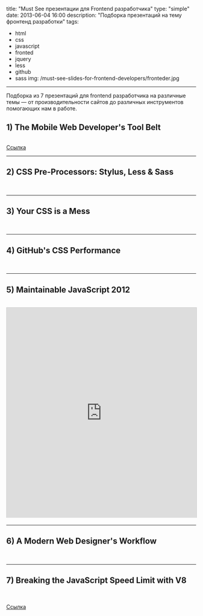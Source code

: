 title: "Must See презентации для Frontend разработчика"
type: "simple"
date: 2013-06-04 16:00
description: "Подборка презентаций на тему фронтенд разработки"
tags:
- html
- css
- javascript
- fronted
- jquery
- less
- github
- sass
img: /must-see-slides-for-frontend-developers/fronteder.jpg
---

Подборка из 7 презентаций для frontend разработчика на различные темы — от производительности сайтов до различных инструментов помогающих нам в работе.

## 1) The Mobile Web Developer's Tool Belt

<section class="img">
    <a href="http://petelepage.com/presentations/2012/qcon/#2">
        <img src="{% asset_path '1-mobile-web-developer-toolbelt.jpg' %}" alt="">
    </a>
</section>

[Ссылка](http://petelepage.com/presentations/2012/qcon/#2)

---------------------------

## 2) CSS Pre-Processors: Stylus, Less & Sass
<br>
<script async class="speakerdeck-embed" data-id="4fd2403f469d20018702f76a" data-ratio="1.33333333333333" src="//speakerdeck.com/assets/embed.js"></script>

---------------------------

## 3) Your CSS is a Mess
<br>
<script async class="speakerdeck-embed" data-id="50608bffb519fb000206d572" data-ratio="1.33333333333333" src="//speakerdeck.com/assets/embed.js"></script>

---------------------------

## 4) GitHub's CSS Performance
<br>
<script async class="speakerdeck-embed" data-id="50ae30301fb9013041ed22000a9d04af" data-ratio="1.77777777777778" src="//speakerdeck.com/assets/embed.js"></script>

---------------------------

## 5) Maintainable JavaScript 2012
<br>
<iframe src="http://www.slideshare.net/slideshow/embed_code/13122173" width="712px" height="556px" frameborder="0" marginwidth="0" marginheight="0" scrolling="no" style="width: 100% !important; height:556px !important;border:1px solid #CCC;border-width:1px 1px 0;margin-bottom:5px" allowfullscreen webkitallowfullscreen mozallowfullscreen> </iframe>

---------------------------

## 6) A Modern Web Designer's Workflow
<br>
<script async class="speakerdeck-embed" data-id="87fa761026bf013092b722000a1d8877" data-ratio="1.33333333333333" src="//speakerdeck.com/assets/embed.js"></script>

---------------------------

## 7) Breaking the JavaScript Speed Limit with V8
<br>
<section class="img">
    <a href="http://v8-io12.appspot.com/index.html#2">
        <img src="{% asset_path '7-Breaking-the-JavaScript-Speed-Limit-with.jpg' %}" alt="">
    </a>
</section>

[Ссылка](http://v8-io12.appspot.com/index.html#2)
